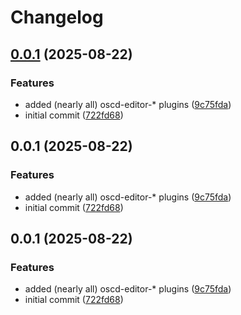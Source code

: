 # Changelog

## [0.0.1](https://github.com/OMICRONEnergyOSS/oscd-ce/compare/oscd-ce-v0.0.1...oscd-ce-v0.0.1) (2025-08-22)


### Features

* added (nearly all) oscd-editor-* plugins ([9c75fda](https://github.com/OMICRONEnergyOSS/oscd-ce/commit/9c75fda2841d59e0d85fb8126a98dd1a4a93f76f))
* initial commit ([722fd68](https://github.com/OMICRONEnergyOSS/oscd-ce/commit/722fd6812abd5918226e77f07fa0f5844eb6ebf7))

## 0.0.1 (2025-08-22)


### Features

* added (nearly all) oscd-editor-* plugins ([9c75fda](https://github.com/OMICRONEnergyOSS/oscd-ce/commit/9c75fda2841d59e0d85fb8126a98dd1a4a93f76f))
* initial commit ([722fd68](https://github.com/OMICRONEnergyOSS/oscd-ce/commit/722fd6812abd5918226e77f07fa0f5844eb6ebf7))

## 0.0.1 (2025-08-22)


### Features

* added (nearly all) oscd-editor-* plugins ([9c75fda](https://github.com/OMICRONEnergyOSS/oscd-ce/commit/9c75fda2841d59e0d85fb8126a98dd1a4a93f76f))
* initial commit ([722fd68](https://github.com/OMICRONEnergyOSS/oscd-ce/commit/722fd6812abd5918226e77f07fa0f5844eb6ebf7))
